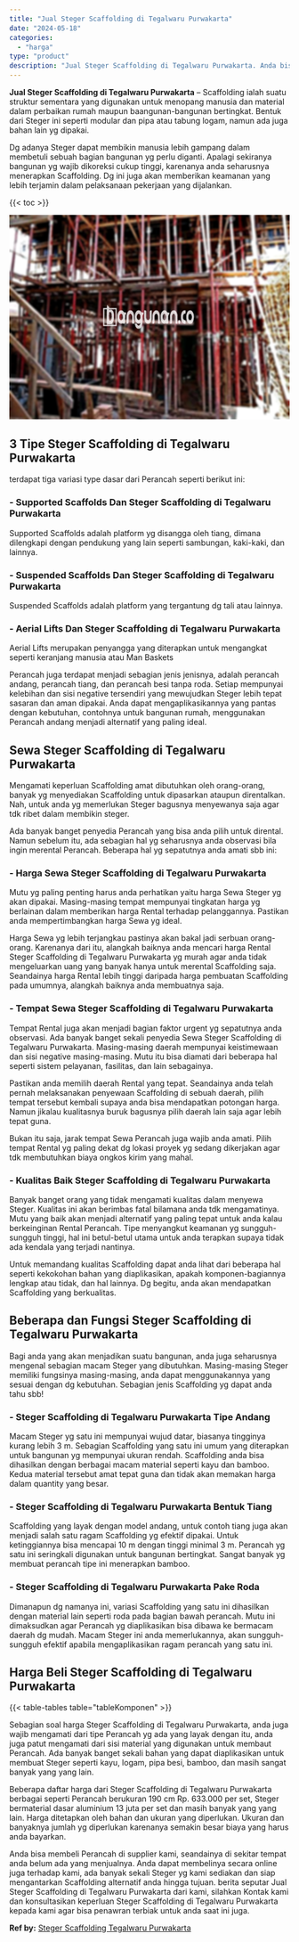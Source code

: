```yaml
---
title: "Jual Steger Scaffolding di Tegalwaru Purwakarta"
date: "2024-05-18"
categories: 
  - "harga"
type: "product"
description: "Jual Steger Scaffolding di Tegalwaru Purwakarta. Anda bisa membeli Perancah di supplier kami, seandainya di sekitar tempat anda belum ada yang menjualnya. An..."
---
```


**Jual Steger Scaffolding di Tegalwaru Purwakarta** – Scaffolding ialah suatu struktur sementara yang digunakan untuk menopang manusia dan material dalam perbaikan rumah maupun baangunan-bangunan bertingkat. Bentuk dari Steger ini seperti modular dan pipa atau tabung logam, namun ada juga bahan lain yg dipakai.

Dg adanya Steger dapat membikin manusia lebih gampang dalam membetuli sebuah bagian bangunan yg perlu diganti. Apalagi sekiranya bangunan yg wajib dikoreksi cukup tinggi, karenanya anda seharusnya menerapkan Scaffolding. Dg ini juga akan memberikan keamanan yang lebih terjamin dalam pelaksanaan pekerjaan yang dijalankan.

{{< toc >}}

![Jual Steger Scaffolding di Tegalwaru Purwakarta](/images/sewa-scaffolding-steger-10.png)

## 3 Tipe Steger Scaffolding di Tegalwaru Purwakarta

terdapat tiga variasi type dasar dari Perancah seperti berikut ini:

### \- Supported Scaffolds Dan Steger Scaffolding di Tegalwaru Purwakarta

Supported Scaffolds adalah platform yg disangga oleh tiang, dimana dilengkapi dengan pendukung yang lain seperti sambungan, kaki-kaki, dan lainnya.

### \- Suspended Scaffolds Dan Steger Scaffolding di Tegalwaru Purwakarta

Suspended Scaffolds adalah platform yang tergantung dg tali atau lainnya.

### \- Aerial Lifts Dan Steger Scaffolding di Tegalwaru Purwakarta

Aerial Lifts merupakan penyangga yang diterapkan untuk mengangkat seperti keranjang manusia atau Man Baskets

Perancah juga terdapat menjadi sebagian jenis jenisnya, adalah perancah andang, perancah tiang, dan perancah besi tanpa roda. Setiap mempunyai kelebihan dan sisi negative tersendiri yang mewujudkan Steger lebih tepat sasaran dan aman dipakai. Anda dapat mengaplikasikannya yang pantas dengan kebutuhan, contohnya untuk bangunan rumah, menggunakan Perancah andang menjadi alternatif yang paling ideal.

## Sewa Steger Scaffolding di Tegalwaru Purwakarta

Mengamati keperluan Scaffolding amat dibutuhkan oleh orang-orang, banyak yg menyediakan Scaffolding untuk dipasarkan ataupun direntalkan. Nah, untuk anda yg memerlukan Steger bagusnya menyewanya saja agar tdk ribet dalam membikin steger.

Ada banyak banget penyedia Perancah yang bisa anda pilih untuk dirental. Namun sebelum itu, ada sebagian hal yg seharusnya anda observasi bila ingin merental Perancah. Beberapa hal yg sepatutnya anda amati sbb ini:

### \- Harga Sewa Steger Scaffolding di Tegalwaru Purwakarta

Mutu yg paling penting harus anda perhatikan yaitu harga Sewa Steger yg akan dipakai. Masing-masing tempat mempunyai tingkatan harga yg berlainan dalam memberikan harga Rental terhadap pelanggannya. Pastikan anda mempertimbangkan harga Sewa yg ideal.

Harga Sewa yg lebih terjangkau pastinya akan bakal jadi serbuan orang-orang. Karenanya dari itu, alangkah baiknya anda mencari harga Rental Steger Scaffolding di Tegalwaru Purwakarta yg murah agar anda tidak mengeluarkan uang yang banyak hanya untuk merental Scaffolding saja. Seandainya harga Rental lebih tinggi daripada harga pembuatan Scaffolding pada umumnya, alangkah baiknya anda membuatnya saja.

### \- Tempat Sewa Steger Scaffolding di Tegalwaru Purwakarta

Tempat Rental juga akan menjadi bagian faktor urgent yg sepatutnya anda observasi. Ada banyak banget sekali penyedia Sewa Steger Scaffolding di Tegalwaru Purwakarta. Masing-masing daerah mempunyai keistimewaan dan sisi negative masing-masing. Mutu itu bisa diamati dari beberapa hal seperti sistem pelayanan, fasilitas, dan lain sebagainya.

Pastikan anda memilih daerah Rental yang tepat. Seandainya anda telah pernah melaksanakan penyewaan Scaffolding di sebuah daerah, pilih tempat tersebut kembali supaya anda bisa mendapatkan potongan harga. Namun jikalau kualitasnya buruk bagusnya pilih daerah lain saja agar lebih tepat guna.

Bukan itu saja, jarak tempat Sewa Perancah juga wajib anda amati. Pilih tempat Rental yg paling dekat dg lokasi proyek yg sedang dikerjakan agar tdk membutuhkan biaya ongkos kirim yang mahal.

### \- Kualitas Baik Steger Scaffolding di Tegalwaru Purwakarta

Banyak banget orang yang tidak mengamati kualitas dalam menyewa Steger. Kualitas ini akan berimbas fatal bilamana anda tdk mengamatinya. Mutu yang baik akan menjadi alternatif yang paling tepat untuk anda kalau berkeinginan Rental Perancah. Tipe menyangkut keamanan yg sungguh-sungguh tinggi, hal ini betul-betul utama untuk anda terapkan supaya tidak ada kendala yang terjadi nantinya.

Untuk memandang kualitas Scaffolding dapat anda lihat dari beberapa hal seperti kekokohan bahan yang diaplikasikan, apakah komponen-bagiannya lengkap atau tidak, dan hal lainnya. Dg begitu, anda akan mendapatkan Scaffolding yang berkualitas.

## Beberapa dan Fungsi Steger Scaffolding di Tegalwaru Purwakarta

Bagi anda yang akan menjadikan suatu bangunan, anda juga seharusnya mengenal sebagian macam Steger yang dibutuhkan. Masing-masing Steger memiliki fungsinya masing-masing, anda dapat menggunakannya yang sesuai dengan dg kebutuhan. Sebagian jenis Scaffolding yg dapat anda tahu sbb!

### \- Steger Scaffolding di Tegalwaru Purwakarta Tipe Andang

Macam Steger yg satu ini mempunyai wujud datar, biasanya tingginya kurang lebih 3 m. Sebagian Scaffolding yang satu ini umum yang diterapkan untuk bangunan yg mempunyai ukuran rendah. Scaffolding anda bisa dihasilkan dengan berbagai macam material seperti kayu dan bamboo. Kedua material tersebut amat tepat guna dan tidak akan memakan harga dalam quantity yang besar.

### \- Steger Scaffolding di Tegalwaru Purwakarta Bentuk Tiang

Scaffolding yang layak dengan model andang, untuk contoh tiang juga akan menjadi salah satu ragam Scaffolding yg efektif dipakai. Untuk ketinggiannya bisa mencapai 10 m dengan tinggi minimal 3 m. Perancah yg satu ini seringkali digunakan untuk bangunan bertingkat. Sangat banyak yg membuat perancah tipe ini menerapkan bamboo.

### \- Steger Scaffolding di Tegalwaru Purwakarta Pake Roda

Dimanapun dg namanya ini, variasi Scaffolding yang satu ini dihasilkan dengan material lain seperti roda pada bagian bawah perancah. Mutu ini dimaksudkan agar Perancah yg diaplikasikan bisa dibawa ke bermacam daerah dg mudah. Macam Steger ini anda memerlukannya, akan sungguh-sungguh efektif apabila mengaplikasikan ragam perancah yang satu ini.

## Harga Beli Steger Scaffolding di Tegalwaru Purwakarta

{{< table-tables table="tableKomponen" >}}

Sebagian soal harga Steger Scaffolding di Tegalwaru Purwakarta, anda juga wajib mengamati dari tipe Perancah yg ada yang layak dengan itu, anda juga patut mengamati dari sisi material yang digunakan untuk membaut Perancah. Ada banyak banget sekali bahan yang dapat diaplikasikan untuk membuat Steger seperti kayu, logam, pipa besi, bamboo, dan masih sangat banyak yang yang lain.

Beberapa daftar harga dari Steger Scaffolding di Tegalwaru Purwakarta berbagai seperti Perancah berukuran 190 cm Rp. 633.000 per set, Steger bermaterial dasar aluminium 13 juta per set dan masih banyak yang yang lain. Harga ditetapkan oleh bahan dan ukuran yang diperlukan. Ukuran dan banyaknya jumlah yg diperlukan karenanya semakin besar biaya yang harus anda bayarkan.

Anda bisa membeli Perancah di supplier kami, seandainya di sekitar tempat anda belum ada yang menjualnya. Anda dapat membelinya secara online juga terhadap kami, ada banyak sekali Steger yg kami sediakan dan siap mengantarkan Scaffolding alternatif anda hingga tujuan. berita seputar Jual Steger Scaffolding di Tegalwaru Purwakarta dari kami, silahkan Kontak kami dan konsultasikan keperluan Steger Scaffolding di Tegalwaru Purwakarta kepada kami agar bisa penawran terbiak untuk anda saat ini juga.

**Ref by:** [Steger Scaffolding Tegalwaru Purwakarta](https://id.wikipedia.org/wiki/Steger)
